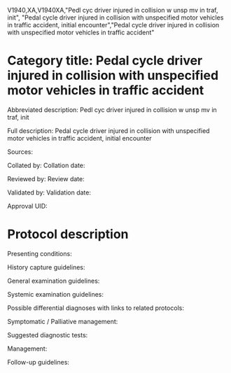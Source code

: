 V1940,XA,V1940XA,"Pedl cyc driver injured in collision w unsp mv in traf, init", "Pedal cycle driver injured in collision with unspecified motor vehicles in traffic accident, initial encounter","Pedal cycle driver injured in collision with unspecified motor vehicles in traffic accident"
# Category title: Pedal cycle driver injured in collision with unspecified motor vehicles in traffic accident

Abbreviated description: Pedl cyc driver injured in collision w unsp mv in traf, init

Full description: Pedal cycle driver injured in collision with unspecified motor vehicles in traffic accident, initial encounter

Sources:

Collated by:
Collation date:

Reviewed by:
Review date:

Validated by:
Validation date:

Approval UID:

# Protocol description

Presenting conditions:

History capture guidelines:

General examination guidelines:

Systemic examination guidelines:

Possible differential diagnoses with links to related protocols:

Symptomatic / Palliative management:

Suggested diagnostic tests:

Management:

Follow-up guidelines:

